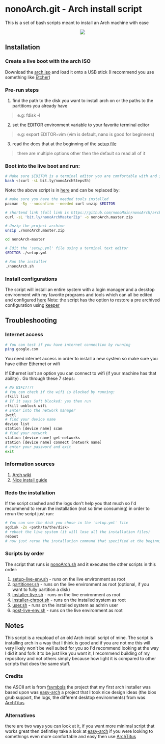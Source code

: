 # nonoArch.git - Arch install script
This is a set of bash scripts meant to install an Arch machine with ease
<p align="center">
  <img src="https://img.shields.io/github/repo-size/nonomain/nonoArch?style=for-the-badge">
</p>

## Installation
### Create a live boot with the arch ISO
Download the [arch iso](https://archlinux.org/download/) and load it onto a USB stick (I recommend you use something like [Etcher](https://www.balena.io/etcher/))

### Pre-run steps
1. find the path to the disk you want to install arch on or the paths to the partitions you already have
> e.g: fdisk -l
2. set the EDITOR environment variable to your favorite terminal editor
> e.g: export EDITOR=vim (vim is default, nano is good for beginners)
3. read the docs that at the beginning of the [setup file](./setup.yml)
> there are multiple options other then the default so read all of it

### Boot into the live boot and run:
```bash
# Make sure $EDITOR is a terminal editor you are comfortable with and is installed on the live boot
bash <(curl -sL bit.ly/nonoArchStepsSh)
```
Note: the above script is in [here](./.howto.sh)
and can be replaced by:
```bash
# make sure you have the needed tools installed
pacman -Sy --noconfirm --needed curl unzip $EDITOR

# shortend link (full link is https://github.com/nonoMain/nonoArch/archive/master.zip)
curl -sL 'bit.ly/nonoArchMasterZip' -o nonoArch.master.zip

# Unzip the project archive
unzip ./nonoArch.master.zip

cd nonoArch-master

# Edit the 'setup.yml' file using a terminal text editor
$EDITOR ./setup.yml

# Run the installer
./nonoArch.sh
```

### Install configurations
The script will install an entire system with a login manager and a desktop environment
with my favorite programs and tools which can all be edited and configured [here](./.toInstall/)
Note: the script has the option to restore a pre archived configuration
using [keeper](https://github.com/nonoMain/keeper)

## Troubleshooting
### Internet access

```bash
# You can test if you have internet connection by running
ping google.com
```

You need internet access in order to install a new system so make sure you have either Ethernet
or wifi

If Ethernet isn't an option you can connect to wifi (if your machine has that ability) . Go through these 7 steps:
```bash
# No WIFI?!?!
# You can check if the wifi is blocked by running:
rfkill list
# If it says Soft blocked: yes then run
rfkill unblock wifi
# Enter into the network manager
iwctl
# find your device name
device list
station [device name] scan
# find your network
station [device name] get-networks
station [device name] connect [network name]
# enter your password and exit
exit
```

### Information sources
1. [Arch wiki](https://wiki.archlinux.org/title/Installation_guide)
2. [Nice install guide](https://github.com/rickellis/Arch-Linux-Install-Guide)

### Redo the installation
If the script crashed and the logs don't help you that much so I'd recommend to rerun the installation (not so time consuming)
in order to rerun the script just run:
```bash
# You can see the disk you chose in the 'setup.yml' file
sgdisk -Zo <path/to/the/disk>
# reboot the live system (it will lose all the installation files)
reboot
# now just rerun the installation command that specified at the beginning of this README.md
```

### Scripts by order
The script that runs is [nonoArch.sh](./nonoArch.sh) and it executes the other scripts in this order:
1. [setup-live-env.sh](./.scripts/setup-live-env.sh) - runs on the live environment as root
2. [partitioner.sh](./.scripts/partitioner.sh) - runs on the live environment as root (optional, if you want to fully partition a disk)
3. [installer-live.sh](./.scripts/installer-live.sh) - runs on the live environment as root
4. [installer-chroot.sh](./.scripts/installer-chroot.sh) - runs on the installed system as root
5. [user.sh](./.scripts/user.sh) - runs on the installed system as admin user
6. [post-live-env.sh](./.scripts/post-live-env.sh) - runs on the live environment as root

## Notes
This script is a reupload of an old Arch install script of mine.
The script is installing arch in a way that I think is good and if you are not me this will very likely won't
be well suited for you so I'd recommend looking at the way I did it and fork it to be just like you want it,
I recommend building of my repository and not others simply because how light it is compared to other scripts that
does the same stuff.

### Credits
the ASCII art is from [fsymbols](https://fsymbols.com/generators/carty/)
the project that my first arch installer was based upon was [easy-arch](https://github.com/classy-giraffe/easy-arch)
a project that I took nice design ideas (the bios grub support, the logs, the different desktop environments) from was [ArchTitus](https://github.com/ChrisTitusTech/ArchTitus)

### Alternatives
there are two ways you can look at it, if you want more minimal script that works great then defintley take a look at [easy-arch](https://github.com/classy-giraffe/easy-arch)
if you were looking to somethings even more comfortable and easy then use [ArchTitus](https://github.com/ChrisTitusTech/ArchTitus)
